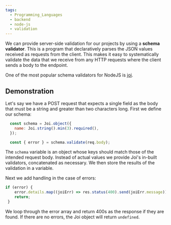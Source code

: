 ```yaml
---
tags:
  - Programming_Languages
  - backend
  - node-js
  - validation
---
```


We can provide server-side validation for our projects by using a **schema validator**. This is a program that declaratively parses the JSON values received as requests from the client. This makes it easy to systematically validate the data that we receive from any HTTP requests where the client sends a body to the endpoint. 

One of the most popular schema validators for NodeJS is [joi](https://www.npmjs.com/package/joi).

## Demonstration

Let's say we have a POST request that expects a single field as the body that must be a string and greater than two characters long. First we define our schema:

````js
  const schema = Joi.object({
    name: Joi.string().min(3).required(),
  });

  const { error } = schema.validate(req.body);

````

The `schema` variable is an object whose keys should match those of the intended request body. Instead of actual values we provide Joi's in-built validators, concatenated as necessary. We then store the results of the validation in a variable. 

Next we add handling in the case of errors:

````js
if (error) {
    error.details.map((joiErr) => res.status(400).send(joiErr.message));
    return;
 }

````

We loop through the error array and return 400s as the response if they are found. If there are no errors, the Joi object will return `undefined`.
